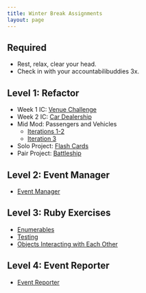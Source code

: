 ```yaml
---
title: Winter Break Assignments
layout: page
---
```


## Required
* Rest, relax, clear your head.
* Check in with your accountabilibuddies 3x.

## Level 1: Refactor
* Week 1 IC: [Venue Challenge](https://github.com/turingschool-examples/venue_challenge_2111)
* Week 2 IC: [Car Dealership](https://github.com/turingschool-examples/car_dealership_2111)
* Mid Mod: Passengers and Vehicles
  * [Iterations 1-2](https://gist.github.com/dcoleman21/acc38ef2fbf8a66e0d5aae10074060e1)
  * [Iteration 3](https://gist.github.com/rtillies/d9194a7f9432d465b8ae0ef02dae71b7)
* Solo Project: [Flash Cards](./projects/flashcards)
* Pair Project: [Battleship](./projects/battleship)

## Level 2: Event Manager
* [Event Manager](./projects/eventmanager)

## Level 3: Ruby Exercises
* [Enumerables](https://github.com/turingschool/ruby-exercises/tree/main/enumerables)
* [Testing](https://github.com/turingschool/ruby-exercises/tree/main/mythical-creatures)
* [Objects Interacting with Each Other](https://github.com/turingschool/ruby-exercises/tree/main/objects-and-methods)

## Level 4: Event Reporter
* [Event Reporter](https://backend.turing.io/module1/projects/event_reporter)
